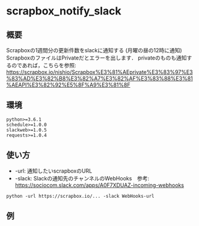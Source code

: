 # scrapbox_notify_slack

## 概要
Scrapboxの1週間分の更新件数をslackに通知する (月曜の昼の12時に通知)
ScrapboxのファイルはPrivateだとエラーを出します．
privateのものも通知するのであれば，こちらを参照: https://scrapbox.io/nishio/Scrapbox%E3%81%AEprivate%E3%83%97%E3%83%AD%E3%82%B8%E3%82%A7%E3%82%AF%E3%83%88%E3%81%AEAPI%E3%82%92%E5%8F%A9%E3%81%8F

## 環境
```
python>=3.6.1
schedule>=1.0.0
slackweb>=1.0.5
requests>=1.0.4
```

## 使い方
- -url: 通知したいscrapboxのURL
- -slack: Slackの通知先のチャンネルのWebHooks　参考: https://sociocom.slack.com/apps/A0F7XDUAZ-incoming-webhooks


```python -url https://scrapbox.io/... -slack WebHooks-url ```

## 例
